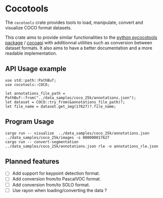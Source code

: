 # Cocotools
The `cocotools` crate provides tools to load, manipulate, convert and visualize COCO format datasets.

This crate aims to provide similar functionalities to the [python pycocotools package](https://pypi.org/project/pycocotools/) / [cocoapi](https://github.com/cocodataset/cocoapi) with additionnal utilities such as conversion between dataset formats. It also aims to have a better documentation and a more readable implementation.

## API Usage example
```
use std::path::PathBuf;
use cocotools::COCO;

let annotations_file_path = PathBuf::from("../data_samples/coco_25k/annotations.json");
let dataset = COCO::try_from(&annotations_file_path)?;
let file_name = dataset.get_img(17627)?.file_name;
```

## Program Usage

```
cargo run -- visualize  ../data_samples/coco_25k/annotations.json ../data_samples/coco_25k/images -s 000000017627
cargo run -- convert-segmentation ../data_samples/coco_25k/annotations.json rle -o annotations_rle.json
```

## Planned features
- [ ] Add support for keypoint detection format.
- [ ] Add conversion from/to PascalVOC format.
- [ ] Add conversion from/to SOLO format.
- [ ] Use rayon when loading/converting the data ?

